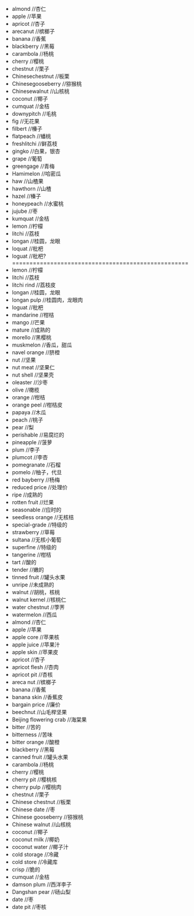 - almond //杏仁
- apple //苹果
- apricot //杏子
- arecanut //槟榔子
- banana //香蕉
- blackberry //黑莓
- carambola //杨桃
- cherry //樱桃
- chestnut //栗子
- Chinesechestnut //板栗
- Chinesegooseberry //猕猴桃
- Chinesewalnut //山核桃
- coconut //椰子
- cumquat //金桔
- downypitch //毛桃
- fig //无花果
- filbert //榛子
- flatpeach //蟠桃
- freshlitchi //鲜荔枝
- gingko //白果，银杏
- grape //葡萄
- greengage //青梅
- Hamimelon //哈密瓜
- haw //山楂果
- hawthorn //山楂
- hazel //榛子
- honeypeach //水蜜桃
- jujube //枣
- kumquat //金桔
- lemon //柠檬
- litchi //荔枝
- longan //桂圆，龙眼
- loquat //枇杷
- loguat //枇杷?
===================================================
- lemon //柠檬
- litchi //荔枝
- litchi rind //荔枝皮
- longan //桂圆，龙眼
- longan pulp //桂圆肉，龙眼肉
- loguat //枇杷
- mandarine //柑桔
- mango //芒果
- mature //成熟的
- morello //黑樱桃
- muskmelon //香瓜，甜瓜
- navel orange //脐橙
- nut //坚果
- nut meat //坚果仁
- nut shell //坚果壳
- oleaster //沙枣
- olive //橄榄
- orange //柑桔
- orange peel //柑桔皮
- papaya //木瓜
- peach //桃子
- pear //梨
- perishable //易腐烂的
- pineapple //菠萝
- plum //李子
- plumcot //李杏
- pomegranate //石榴
- pomelo //柚子，代旦
- red bayberry //杨梅
- reduced price //处理价
- ripe //成熟的
- rotten fruit //烂果
- seasonable //应时的
- seedless orange //无核桔
- special-grade //特级的
- strawberry //草莓
- sultana //无核小葡萄
- superfine //特级的
- tangerine //柑桔
- tart //酸的
- tender //嫩的
- tinned fruit //罐头水果
- unripe //未成熟的
- walnut //胡桃，核桃
- walnut kernel //核桃仁
- water chestnut //荸荠
- watermelon //西瓜
- almond //杏仁
- apple //苹果
- apple core //苹果核
- apple juice //苹果汁
- apple skin //苹果皮
- apricot //杏子
- apricot flesh //杏肉
- apricot pit //杏核
- areca nut //槟榔子
- banana //香蕉
- banana skin //香蕉皮
- bargain price //廉价
- beechnut //山毛榉坚果
- Beijing flowering crab //海棠果
- bitter //苦的
- bitterness //苦味
- bitter orange //酸橙
- blackberry //黑莓
- canned fruit //罐头水果
- carambola //杨桃
- cherry //樱桃
- cherry pit //樱桃核
- cherry pulp //樱桃肉
- chestnut //栗子
- Chinese chestnut //板栗
- Chinese date //枣
- Chinese gooseberry //猕猴桃
- Chinese walnut //山核桃
- coconut //椰子
- coconut milk //椰奶
- coconut water //椰子汁
- cold storage //冷藏
- cold store //冷藏库
- crisp //脆的
- cumquat //金桔
- damson plum //西洋李子
- Dangshan pear //砀山梨
- date //枣
- date pit //枣核
